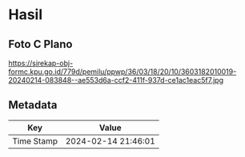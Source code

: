 # Hasil

## Foto C Plano

https://sirekap-obj-formc.kpu.go.id/779d/pemilu/ppwp/36/03/18/20/10/3603182010019-20240214-083848--ae553d6a-ccf2-411f-937d-ce1ac1eac5f7.jpg


## Metadata

| Key        | Value               |
| ---------- | ------------------- |
| Time Stamp | 2024-02-14 21:46:01 |



